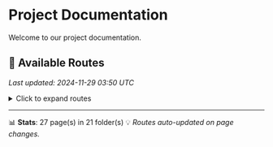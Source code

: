 # Project Documentation

Welcome to our project documentation.

## 📄 Available Routes
*Last updated: 2024-11-29 03:50 UTC*

<details>
<summary>Click to expand routes</summary>

### 📁 pertemuan-2/cv

- [🏠 Pertemuan 2/cv](https://nf.kita.blue/pertemuan-2/cv)

### 📁 pertemuan-2/e-commerce

- [🏠 Pertemuan 2/e Commerce](https://nf.kita.blue/pertemuan-2/e-commerce)

### 📁 pertemuan-2/praktikum

- [🏠 Pertemuan 2/praktikum](https://nf.kita.blue/pertemuan-2/praktikum)

### 📁 pertemuan-3/pemesanan-barang

- [🏠 Pertemuan 3/pemesanan Barang](https://nf.kita.blue/pertemuan-3/pemesanan-barang)
- [📄 Order](https://nf.kita.blue/pertemuan-3/pemesanan-barang/order)

### 📁 pertemuan-3/praktikum

- [🏠 Pertemuan 3/praktikum](https://nf.kita.blue/pertemuan-3/praktikum)
- [📄 Order](https://nf.kita.blue/pertemuan-3/praktikum/order)

### 📁 pertemuan-4/cv

- [🏠 Pertemuan 4/cv](https://nf.kita.blue/pertemuan-4/cv)

### 📁 pertemuan-4/praktikum

- [📄 Footer](https://nf.kita.blue/pertemuan-4/praktikum/footer)
- [📄 Header](https://nf.kita.blue/pertemuan-4/praktikum/header)
- [🏠 Pertemuan 4/praktikum](https://nf.kita.blue/pertemuan-4/praktikum)
- [📄 Menu](https://nf.kita.blue/pertemuan-4/praktikum/menu)

### 📁 pertemuan-5/alpukat

- [🏠 Pertemuan 5/alpukat](https://nf.kita.blue/pertemuan-5/alpukat)

### 📁 pertemuan-5/burung

- [🏠 Pertemuan 5/burung](https://nf.kita.blue/pertemuan-5/burung)

### 📁 pertemuan-5/praktikum

- [📄 Alpukat](https://nf.kita.blue/pertemuan-5/praktikum/alpukat)

### 📁 pertemuan-6/praktikum

- [📄 Cssbox1](https://nf.kita.blue/pertemuan-6/praktikum/cssbox1)
- [📄 Cssbox2](https://nf.kita.blue/pertemuan-6/praktikum/cssbox2)

### 📁 pertemuan-6/tugas-1

- [🏠 Pertemuan 6/tugas 1](https://nf.kita.blue/pertemuan-6/tugas-1)

### 📁 pertemuan-6/tugas-2

- [🏠 Pertemuan 6/tugas 2](https://nf.kita.blue/pertemuan-6/tugas-2)

### 📁 pertemuan-7/praktikum/p-1

- [🏠 Pertemuan 7/praktikum/p 1](https://nf.kita.blue/pertemuan-7/praktikum/p-1)

### 📁 pertemuan-7/praktikum/p-2

- [🏠 Pertemuan 7/praktikum/p 2](https://nf.kita.blue/pertemuan-7/praktikum/p-2)

### 📁 pertemuan-7/tugas-1

- [🏠 Pertemuan 7/tugas 1](https://nf.kita.blue/pertemuan-7/tugas-1)

### 📁 pertemuan-8-uts

- [🏠 Pertemuan 8 Uts](https://nf.kita.blue/pertemuan-8-uts)

### 📁 pertemuan-9/praktikum/p-1

- [🏠 Pertemuan 9/praktikum/p 1](https://nf.kita.blue/pertemuan-9/praktikum/p-1)

### 📁 pertemuan-9/praktikum/p-2

- [🏠 Pertemuan 9/praktikum/p 2](https://nf.kita.blue/pertemuan-9/praktikum/p-2)

### 📁 pertemuan-9/praktikum/p-3

- [🏠 Pertemuan 9/praktikum/p 3](https://nf.kita.blue/pertemuan-9/praktikum/p-3)

### 📁 pertemuan-9/praktikum/p-4

- [🏠 Pertemuan 9/praktikum/p 4](https://nf.kita.blue/pertemuan-9/praktikum/p-4)

</details>

---

📊 **Stats**: 27 page(s) in 21 folder(s)
💡 *Routes auto-updated on page changes.*
